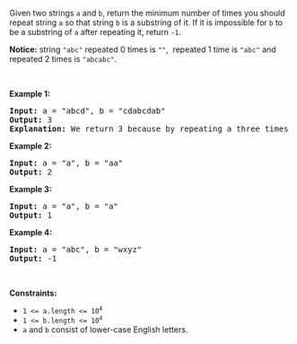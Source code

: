 <div><p>Given two strings&nbsp;<code>a</code> and <code>b</code>, return the minimum number of times you should repeat string&nbsp;<code>a</code>&nbsp;so that string&nbsp;<code>b</code>&nbsp;is a substring of it. If it is&nbsp;impossible for&nbsp;<code>b</code>​​​​​​ to be a substring of&nbsp;<code>a</code> after repeating it, return&nbsp;<code>-1</code>.</p>

<p><strong>Notice:</strong>&nbsp;string&nbsp;<code>"abc"</code>&nbsp;repeated 0 times is&nbsp;<code>""</code>,&nbsp; repeated 1 time is&nbsp;<code>"abc"</code>&nbsp;and repeated 2 times is&nbsp;<code>"abcabc"</code>.</p>

<p>&nbsp;</p>
<p><strong>Example 1:</strong></p>

<pre><strong>Input:</strong> a = "abcd", b = "cdabcdab"
<strong>Output:</strong> 3
<strong>Explanation:</strong> We return 3 because by repeating a three times "ab<strong>cdabcdab</strong>cd", b is a substring of it.
</pre>

<p><strong>Example 2:</strong></p>

<pre><strong>Input:</strong> a = "a", b = "aa"
<strong>Output:</strong> 2
</pre>

<p><strong>Example 3:</strong></p>

<pre><strong>Input:</strong> a = "a", b = "a"
<strong>Output:</strong> 1
</pre>

<p><strong>Example 4:</strong></p>

<pre><strong>Input:</strong> a = "abc", b = "wxyz"
<strong>Output:</strong> -1
</pre>

<p>&nbsp;</p>
<p><strong>Constraints:</strong></p>

<ul>
	<li><code>1 &lt;= a.length &lt;= 10<sup>4</sup></code></li>
	<li><code>1 &lt;= b.length &lt;= 10<sup>4</sup></code></li>
	<li><code>a</code>&nbsp;and&nbsp;<code>b</code>&nbsp;consist of lower-case English letters.</li>
</ul>
</div>